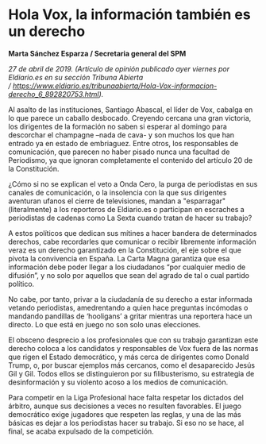 # Hola Vox, la información también es un derecho

**Marta Sánchez Esparza / Secretaria general del SPM**

*27 de abril de 2019. (Artículo de opinión publicado ayer viernes por Eldiario.es en su sección Tribuna Abierta / https://www.eldiario.es/tribunaabierta/Hola-Vox-informacion-derecho_6_892820753.html).*

Al asalto de las instituciones, Santiago Abascal, el líder de Vox, cabalga en lo que parece un caballo desbocado. Creyendo cercana una gran victoria, los dirigentes de la formación no saben si esperar al domingo para descorchar el champagne –nada de cava- y son muchos los que han entrado ya en estado de embriaguez. Entre otros, los responsables de comunicación, que parecen no haber pisado nunca una facultad de Periodismo, ya que ignoran completamente el contenido del artículo 20 de la Constitución.

¿Cómo si no se explican el veto a Onda Cero, la purga de periodistas en sus canales de comunicación, o la insolencia con la que sus dirigentes aventuran ufanos el cierre de televisiones, mandan a "esparragar" (literalmente) a los reporteros de Eldiario.es o participan en escraches a periodistas de cadenas como La Sexta cuando tratan de hacer su trabajo?

A estos políticos que dedican sus mítines a hacer bandera de determinados derechos, cabe recordarles que comunicar o recibir libremente información veraz es un derecho garantizado en la Constitución, el eje sobre el que pivota la convivencia en España. La Carta Magna garantiza que esa información debe poder llegar a los ciudadanos “por cualquier medio de difusión”, y no solo por aquellos que sean del agrado de tal o cual partido político.

No cabe, por tanto, privar a la ciudadanía de su derecho a estar informada vetando periodistas, amedrentando a quien hace preguntas incómodas o mandando pandillas de ‘hooligans’ a gritar mientras una reportera hace un directo. Lo que está en juego no son solo unas elecciones.

El obsceno desprecio a los profesionales que con su trabajo garantizan este derecho coloca a los candidatos y responsables de Vox fuera de las normas que rigen el Estado democrático, y más cerca de dirigentes como Donald Trump, o, por buscar ejemplos más cercanos, como el desaparecido Jesús Gil y Gil. Todos ellos se distinguieron por su filibusterismo, su estrategia de desinformación y su violento acoso a los medios de comunicación.

Para competir en la Liga Profesional hace falta respetar los dictados del árbitro, aunque sus decisiones a veces no resulten favorables. El juego democrático exige jugadores que respeten las reglas, y una de las más básicas es dejar a los periodistas hacer su trabajo. Si eso no se hace, al final, se acaba expulsado de la competición.
